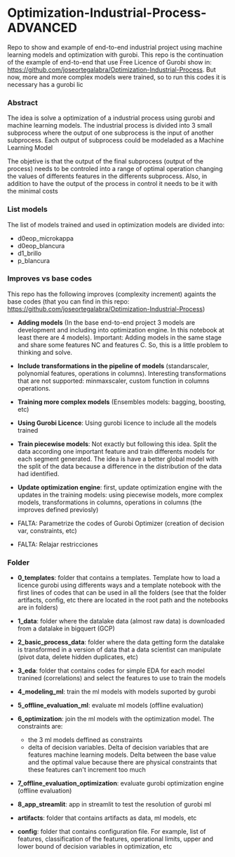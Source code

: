 # Optimization-Industrial-Process-ADVANCED

Repo to show and example of end-to-end industrial project using machine learning models and optimization with gurobi. This repo is the continuation of the example of end-to-end that use Free Licence of Gurobi show in: https://github.com/joseortegalabra/Optimization-Industrial-Process. But now, more and more complex models were trained, so to run this codes it is necessary has a gurobi lic


### Abstract
The idea is solve a optimization of a industrial process using gurobi and machine learning models. 
The industrial process is divided into 3 small subprocess where the output of one subprocess is the input of another subprocess.
Each output of subprocess could be modeladed as a Machine Learning Model

The objetive is that the output of the final subprocess (output of the process) needs to be controled into a range of optimal operation changing the values of differents features in the differents subprocess. Also, in addition to have the output of the process in control it needs to be it with the minimal costs

### List models
The list of models trained and used in optimization models are divided into:
- d0eop_microkappa
- d0eop_blancura
- d1_brillo
- p_blancura


### Improves vs base codes
This repo has the following improves (complexity increment) againts the base codes (that you can find in this repo: https://github.com/joseortegalabra/Optimization-Industrial-Process)

- **Adding models** (In the base end-to-end project 3 models are development and including into optimization engine. In this notebook at least there are 4 models). Important: Adding models in the same stage and share some features NC and features C. So, this is a little problem to thinking and solve.

- **Include transformations in the pipeline of models** (standarscaler, polynomial features, operations in columns). Interesting transformations that are not supported: minmaxscaler, custom function in columns operations.

- **Training more complex models** (Ensembles models: bagging, boosting, etc)

- **Using Gurobi Licence**: Using gurobi licence to include all the models trained

- **Train piecewise models**: Not exactly but following this idea. Split the data according one important feature and train differents models for each segment generated. The idea is have a better global model with the split of the data because a difference in the distribution of the data had identified.

- **Update optimization engine**: first, update optimization engine with the updates in the training models: using piecewise models, more complex models, transformations in columns, operations in columns (the improves defined previosly)


- FALTA: Parametrize the codes of Gurobi Optimizer (creation of decision var, constraints, etc)

- FALTA: Relajar restricciones


### Folder
- **0_templates**: folder that contains a templates. Template how to load a licence gurobi using differents ways and a template notebook with the first lines of codes that can be used in all the folders (see that the folder artifacts, config, etc there are located in the root path and the notebooks are in folders) 

- **1_data**: folder where the datalake data (almost raw data) is downloaded from a datalake in bigquert (GCP)

- **2_basic_process_data**: folder where the data getting form the datalake is transformed in a version of data that a data scientist can manipulate (pivot data, delete hidden duplicates, etc)

- **3_eda**: folder that contains codes for simple EDA for each model tranined (correlations) and select the features to use to train the models

- **4_modeling_ml**: train the ml models with models suported by gurobi

- **5_offline_evaluation_ml**: evaluate ml models (offline evaluation)

- **6_optimization**: join the ml models with the optimization model. The constraints are:
    - the 3 ml models deffined as constraints
    - delta of decision variables. Delta of decision variables that are features machine learning models. Delta between the base value and the optimal value because there are physical constraints that these features can't increment too much

- **7_offline_evaluation_optimization**: evaluate gurobi optimization engine (offline evaluation)

- **8_app_streamlit**: app in streamlit to test the resolution of gurobi ml

- **artifacts**: folder that contains artifacts as data, ml models, etc

- **config**: folder that contains configuration file. For example, list of features, classification of the features, operational limits, upper and lower bound of decision variables in optimization, etc